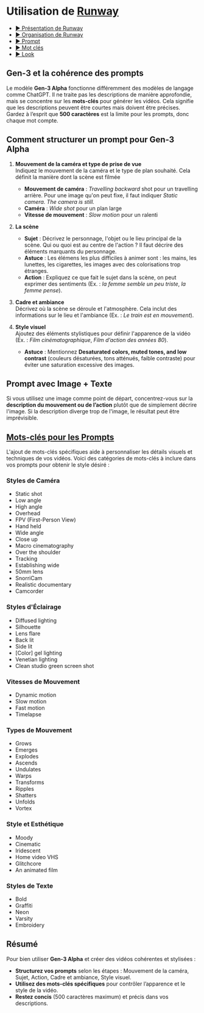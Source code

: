 <style>.md-header{display:none;}</style>

# Utilisation de [Runway](https://runwayml.com/product/use-cases)

* [▶️ Présentation de Runway](https://cmontmorency365-my.sharepoint.com/:v:/g/personal/flpilote_cmontmorency_qc_ca/EQ9KlPYJ_yZJpolORi_5pFwBSIYCZFX4p7fMoobMD8UMLg?nav=eyJyZWZlcnJhbEluZm8iOnsicmVmZXJyYWxBcHAiOiJPbmVEcml2ZUZvckJ1c2luZXNzIiwicmVmZXJyYWxBcHBQbGF0Zm9ybSI6IldlYiIsInJlZmVycmFsTW9kZSI6InZpZXciLCJyZWZlcnJhbFZpZXciOiJNeUZpbGVzTGlua0NvcHkifX0&e=qMb8Fs)  <br>
* [▶️ Organisation de Runway](https://cmontmorency365-my.sharepoint.com/:v:/g/personal/flpilote_cmontmorency_qc_ca/EcvFy271EQNGjCwpoxlqTUoBOzoQr3aVpLTbehI1tPPQEQ?nav=eyJyZWZlcnJhbEluZm8iOnsicmVmZXJyYWxBcHAiOiJPbmVEcml2ZUZvckJ1c2luZXNzIiwicmVmZXJyYWxBcHBQbGF0Zm9ybSI6IldlYiIsInJlZmVycmFsTW9kZSI6InZpZXciLCJyZWZlcnJhbFZpZXciOiJNeUZpbGVzTGlua0NvcHkifX0&e=AfiymC)  <br>
* [▶️ Prompt](https://cmontmorency365-my.sharepoint.com/:v:/g/personal/flpilote_cmontmorency_qc_ca/ERyeb7sLMcNPt1z4iWI7ImwBM8Tf8V9ldEZyz94Vplq63Q?nav=eyJyZWZlcnJhbEluZm8iOnsicmVmZXJyYWxBcHAiOiJPbmVEcml2ZUZvckJ1c2luZXNzIiwicmVmZXJyYWxBcHBQbGF0Zm9ybSI6IldlYiIsInJlZmVycmFsTW9kZSI6InZpZXciLCJyZWZlcnJhbFZpZXciOiJNeUZpbGVzTGlua0NvcHkifX0&e=uBPeuh)  <br>
* [▶️ Mot clés](https://cmontmorency365-my.sharepoint.com/:v:/g/personal/flpilote_cmontmorency_qc_ca/EQmrxEmtVJZMqyMC89PED1IB_dcDdwFKlkSGPgkutsb3VQ?nav=eyJyZWZlcnJhbEluZm8iOnsicmVmZXJyYWxBcHAiOiJPbmVEcml2ZUZvckJ1c2luZXNzIiwicmVmZXJyYWxBcHBQbGF0Zm9ybSI6IldlYiIsInJlZmVycmFsTW9kZSI6InZpZXciLCJyZWZlcnJhbFZpZXciOiJNeUZpbGVzTGlua0NvcHkifX0&e=koXcWr)  <br>
* [▶️ Look](https://cmontmorency365-my.sharepoint.com/:v:/g/personal/flpilote_cmontmorency_qc_ca/EV1OlbVFH81Ml9TnmjYSq5wBjD-oOV1PdQAn5awNzElZbw?nav=eyJyZWZlcnJhbEluZm8iOnsicmVmZXJyYWxBcHAiOiJPbmVEcml2ZUZvckJ1c2luZXNzIiwicmVmZXJyYWxBcHBQbGF0Zm9ybSI6IldlYiIsInJlZmVycmFsTW9kZSI6InZpZXciLCJyZWZlcnJhbFZpZXciOiJNeUZpbGVzTGlua0NvcHkifX0&e=MHpb7v)  <br>



## Gen-3 et la cohérence des prompts

Le modèle **Gen-3 Alpha** fonctionne différemment des modèles de langage comme ChatGPT. Il ne traite pas les descriptions de manière approfondie, mais se concentre sur les **mots-clés** pour générer les vidéos. Cela signifie que les descriptions peuvent être courtes mais doivent être précises. Gardez à l’esprit que **500 caractères** est la limite pour les prompts, donc chaque mot compte.

## Comment structurer un prompt pour Gen-3 Alpha

1. **Mouvement de la caméra et type de prise de vue**  
   Indiquez le mouvement de la caméra et le type de plan souhaité. Cela définit la manière dont la scène est filmée
   - **Mouvement de caméra** :  *Travelling backward* shot pour un travelling arrière. Pour une image qu'on peut fixe, il faut indiquer *Static camera. The camera is still.*
   - **Caméra** : *Wide shot* pour un plan large
   - **Vitesse de mouvement** : *Slow motion* pour un ralenti
     
3. **La scène**  
   - **Sujet** : Décrivez le personnage, l'objet ou le lieu principal de la scène. Qui ou quoi est au centre de l'action ? Il faut décrire des éléments marquants du personnage.
   - **Astuce** : Les élémens les plus difficiles à animer sont : les mains, les lunettes, les cigarettes, les images avec des colorisations trop étranges.
   - **Action** : Expliquez ce que fait le sujet dans la scène, on peut exprimer des sentiments (Ex. : *la femme semble un peu triste*, *la femme pense*). 

4. **Cadre et ambiance**  
   Décrivez où la scène se déroule et l'atmosphère. Cela inclut des informations sur le lieu et l'ambiance (Ex. : *Le train est en mouvement*).

5. **Style visuel**  
   Ajoutez des éléments stylistiques pour définir l'apparence de la vidéo (Ex. : *Film cinématographique*, *Film d’action des années 80*).  
   - **Astuce** : Mentionnez **Desaturated colors, muted tones, and low contrast** (couleurs désaturées, tons atténués, faible contraste) pour éviter une saturation excessive des images.

## Prompt avec Image + Texte

Si vous utilisez une image comme point de départ, concentrez-vous sur la **description du mouvement ou de l’action** plutôt que de simplement décrire l'image. Si la description diverge trop de l'image, le résultat peut être imprévisible.

## [Mots-clés pour les Prompts](https://help.runwayml.com/hc/en-us/articles/30586818553107-Gen-3-Alpha-Prompting-Guide)

L'ajout de mots-clés spécifiques aide à personnaliser les détails visuels et techniques de vos vidéos. Voici des catégories de mots-clés à inclure dans vos prompts pour obtenir le style désiré :

### **Styles de Caméra**
- Static shot
- Low angle
- High angle
- Overhead
- FPV (First-Person View)
- Hand held
- Wide angle
- Close up
- Macro cinematography
- Over the shoulder
- Tracking
- Establishing wide
- 50mm lens
- SnorriCam
- Realistic documentary
- Camcorder

### **Styles d'Éclairage**
- Diffused lighting
- Silhouette
- Lens flare
- Back lit
- Side lit
- [Color] gel lighting
- Venetian lighting
- Clean studio green screen shot

### **Vitesses de Mouvement**
- Dynamic motion
- Slow motion
- Fast motion
- Timelapse

### **Types de Mouvement**
- Grows
- Emerges
- Explodes
- Ascends
- Undulates
- Warps
- Transforms
- Ripples
- Shatters
- Unfolds
- Vortex

### **Style et Esthétique**
- Moody
- Cinematic
- Iridescent
- Home video VHS
- Glitchcore
- An animated film


### **Styles de Texte**
- Bold
- Graffiti
- Neon
- Varsity
- Embroidery

## Résumé

Pour bien utiliser **Gen-3 Alpha** et créer des vidéos cohérentes et stylisées :<br> 
- **Structurez vos prompts** selon les étapes : Mouvement de la caméra, Sujet, Action, Cadre et ambiance, Style visuel.<br> 
- **Utilisez des mots-clés spécifiques** pour contrôler l’apparence et le style de la vidéo.<br> 
- **Restez concis** (500 caractères maximum) et précis dans vos descriptions.<br> 

